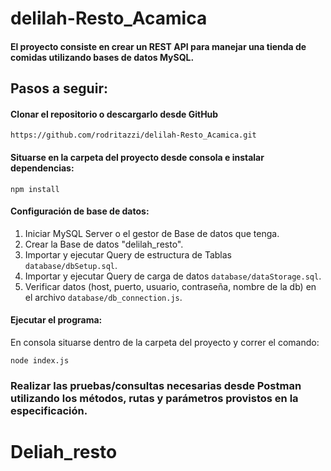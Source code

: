 # delilah-Resto_Acamica

#### El proyecto consiste en crear un REST API para manejar una tienda de comidas utilizando bases de datos MySQL.


## Pasos a seguir:

####  Clonar el repositorio o descargarlo desde GitHub
```
https://github.com/rodritazzi/delilah-Resto_Acamica.git
```
#### Situarse en la carpeta del proyecto desde consola e instalar dependencias:
```
npm install
```
#### Configuración de base de datos:
1. Iniciar MySQL Server o el gestor de Base de datos que tenga.
2. Crear la Base de datos "delilah_resto".
3. Importar y ejecutar Query de estructura de Tablas `database/dbSetup.sql`.
4. Importar y ejecutar Query de carga de datos `database/dataStorage.sql`.
5. Verificar datos (host, puerto, usuario, contraseña, nombre de la db) en el archivo `database/db_connection.js`.

#### Ejecutar el programa:
En consola situarse dentro de la carpeta del proyecto y correr el comando:
```
node index.js
```

### Realizar las pruebas/consultas necesarias desde Postman utilizando los métodos, rutas y parámetros provistos en la especificación.
# Deliah_resto
